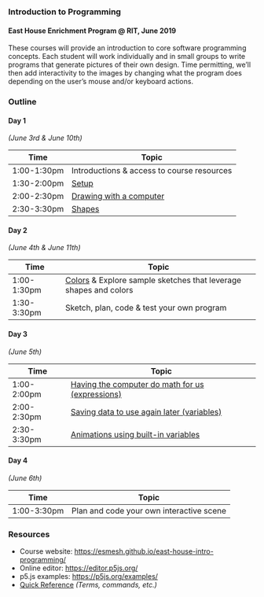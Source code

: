### Introduction to Programming
#### East House Enrichment Program @ RIT, June 2019

These courses will provide an introduction to core software programming concepts. Each student will work individually and in small groups to write programs that generate pictures of their own design. Time permitting, we’ll then add interactivity to the images by changing what the program does depending on the user’s mouse and/or keyboard actions.

### Outline

#### Day 1
*(June 3rd & June 10th)*

| Time       | Topic |
|------------|-------------------|
|1:00-1:30pm| Introductions & access to course resources |
|1:30-2:00pm| [Setup](topics/Setup.md) |
|2:00-2:30pm| [Drawing with a computer](topics/Drawing.md) | 
|2:30-3:30pm| [Shapes](topics/Shapes.md)|

#### Day 2 
*(June 4th & June 11th)*

| Time       | Topic | 
|------------|-------------------|
|1:00-1:30pm| [Colors](topics/Colors.md) & Explore sample sketches that leverage shapes and colors| 
|1:30-3:30pm| Sketch, plan, code & test your own program |

#### Day 3 
*(June 5th)*

| Time       | Topic | 
|------------|-------------------|
|1:00-2:00pm| [Having the computer do math for us (expressions)](topics/Expressions.md) | 
|2:00-2:30pm| [Saving data to use again later (variables)](topics/Variables.md) |
|2:30-3:30pm| [Animations using built-in variables](topics/Animation.md) | 

#### Day 4 
*(June 6th)*

| Time       | Topic | 
|------------|-------------------|
|1:00-3:30pm| Plan and code your own interactive scene |

### Resources
- Course website: <a href="https://esmesh.github.io/east-house-intro-programming/" target="_blank">https://esmesh.github.io/east-house-intro-programming/</a>
- Online editor: <a href="https://editor.p5js.org/" target="_blank">https://editor.p5js.org/</a>
- p5.js examples: <a href="https://p5js.org/examples/" target="_blank">https://p5js.org/examples/</a>
- [Quick Reference](QuickReference.md) *(Terms, commands, etc.)*
